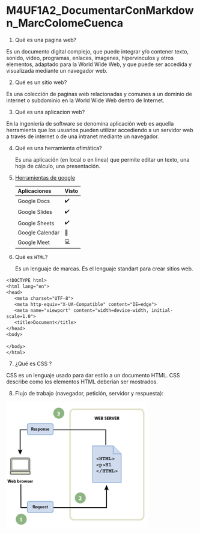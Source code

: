 # M4UF1A2_DocumentarConMarkdown_MarcColomeCuenca

1. Qué es una pagina web?

Es un documento digital complejo, que puede integrar y/o contener texto, sonido, video, programas, enlaces, imagenes, hipervinculos y otros elementos, adaptado para la World Wide Web, y que puede ser accedida y visualizada mediante un navegador web.

2. Qué es un sitio web?

Es una colección de paginas web relacionadas y comunes a un dominio de internet o subdominio en la World Wide Web dentro de Internet.

3. Qué es una aplicacion web? 

En la ingeniería de software se denomina aplicación web es aquella herramienta que los usuarios pueden utilizar accediendo a un servidor web a través de internet o de una intranet mediante un navegador.


4. Qué es una herramienta ofimática?

   Es una aplicación (en local o en linea) que permite editar un texto, una hoja de cálculo, una presentación.
   
5. [Herramientas de google](https://www.google.com/intl/es-419/chrome/browser-tools)

   | Aplicaciones | Visto |
   | - | - |
   | Google Docs | ✔️ |
   | Google Slides | ✔️ |
   | Google Sheets | ✔️ |
   | Google Calendar | 📆 |
   | Google Meet | 💻 |
   
6. Qué es ``HTML``?

   Es un lenguaje de marcas. Es el lenguaje standart para crear sitios web.
   
```
<!DOCTYPE html>
<html lang="en">
<head>
   <meta charset="UTF-8">
   <meta http-equiv="X-UA-Compatible" content="IE=edge">
   <meta name="viewport" content="width=device-width, initial-scale=1.0">
   <title>Document</title>
</head>
<body>

</body>
</html>
```
7. ¿Qué es CSS ?

CSS es un lenguaje usado para dar estilo a un documento HTML. CSS describe como los
elementos HTML deberían ser mostrados.

8. Flujo de trabajo (navegador, petición, servidor y respuesta):

![Flujo_de_trabajo](https://github.com/Marcolo24/M4UF1A2_DocumentarConMarkdown_MarcColomeCuenca/blob/main/captura1.PNG)
